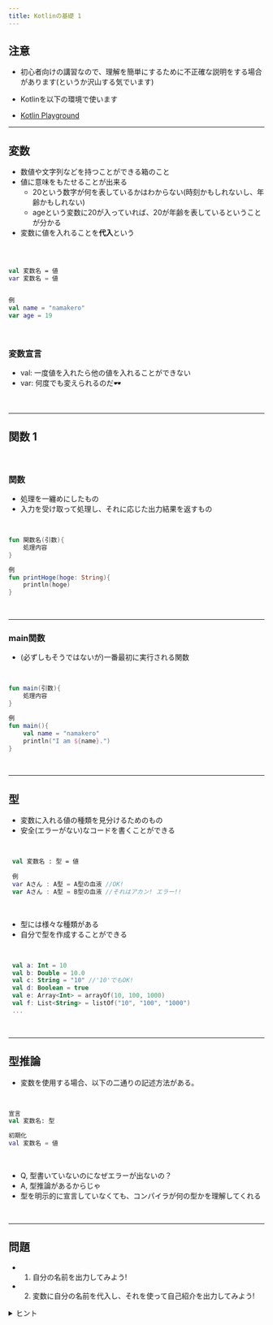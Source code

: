 ```yaml
---
title: Kotlinの基礎 1
---
```


## 注意

- 初心者向けの講習なので、理解を簡単にするために不正確な説明をする場合があります(というか沢山する気でいます)

- Kotlinを以下の環境で使います
- [Kotlin Playground](https://play.kotlinlang.org/#eyJ2ZXJzaW9uIjoiMS45LjIzIiwicGxhdGZvcm0iOiJqYXZhIiwiYXJncyI6IiIsIm5vbmVNYXJrZXJzIjp0cnVlLCJ0aGVtZSI6ImlkZWEiLCJjb2RlIjoiLyoqXG4gKiBZb3UgY2FuIGVkaXQsIHJ1biwgYW5kIHNoYXJlIHRoaXMgY29kZS5cbiAqIHBsYXkua290bGlubGFuZy5vcmdcbiAqL1xuZnVuIG1haW4oKSB7XG4gICAgcHJpbnRsbihcIkhlbGxvLCB3b3JsZCEhIVwiKVxufSJ9)

---

## 変数

- 数値や文字列などを持つことができる箱のこと
- 値に意味をもたせることが出来る
  - 20という数字が何を表しているかはわからない(時刻かもしれないし、年齢かもしれない)
  - ageという変数に20が入っていれば、20が年齢を表しているということが分かる
- 変数に値を入れることを**代入**という

<br/>

```kotlin

val 変数名 = 値
var 変数名 = 値


例
val name = "namakero"
var age = 19

```

<br/>

### 変数宣言

- val: 一度値を入れたら他の値を入れることができない
- var: 何度でも変えられるのだ🕶

<br/>

---

## 関数 1

<br/>

### 関数

- 処理を一纏めにしたもの
- 入力を受け取って処理し、それに応じた出力結果を返すもの

<br/>

```kotlin
fun 関数名(引数){
    処理内容
}

例
fun printHoge(hoge: String){
    println(hoge)
}
```

<br/>

---

### main関数

- (必ずしもそうではないが)一番最初に実行される関数

<br/>

```kotlin
fun main(引数){
    処理内容
}

例
fun main(){
    val name = "namakero"
    println("I am ${name}.")
}
```

<br/>

---

## 型

- 変数に入れる値の種類を見分けるためのもの
- 安全(エラーがない)なコードを書くことができる

<br/>

```kotlin
 val 変数名 : 型 = 値
 
 例
 var Aさん : A型 = A型の血液 //OK!
 var Aさん : A型 = B型の血液 //それはアカン! エラー!!
```

<br/>

- 型には様々な種類がある
- 自分で型を作成することができる

<br/>

```kotlin
 val a: Int = 10
 val b: Double = 10.0
 val c: String = "10" //'10'でもOK!
 val d: Boolean = true
 val e: Array<Int> = arrayOf(10, 100, 1000)
 val f: List<String> = listOf("10", "100", "1000")
 ...
```

<br/>

---

## 型推論

- 変数を使用する場合、以下の二通りの記述方法がある。

<br/>

```kotlin
宣言
val 変数名: 型

初期化
val 変数名 = 値
```

<br/>

- Q, 型書いていないのになぜエラーが出ないの？
- A, 型推論があるからじゃ
- 型を明示的に宣言していなくても、コンパイラが何の型かを理解してくれる

<br/>

---

## 問題

- 1. 自分の名前を出力してみよう!
- 2. 変数に自分の名前を代入し、それを使って自己紹介を出力してみよう!

<details>
<summary>ヒント</summary>
1. main関数内にprintln()を使用する<br/>
2. 変数を使用して出力する際は文字列フォーマット(${})を用いると楽http://localhost:4321/one/01-whatiskotlin/